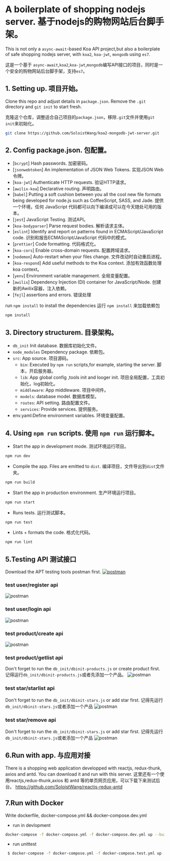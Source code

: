 # A boilerplate of shopping nodejs server. 基于nodejs的购物网站后台脚手架。

This is not only a `async-await`-based Koa API project,but also a boilerplate of safe shopping nodejs server, with `koa2`, `koa-jwt`, `mongodb` using `es7`. 

这是一个基于 `async-await`,`koa2`,`koa-jwt`,`mongodb`编写API接口的项目，同时是一个安全的购物网站后台脚手架，支持`es7`。

## 1. Setting up. 项目开始。

Clone this repo and adjust details in `package.json`. Remove the `.git` directory and `git init` to start fresh.

克隆这个仓库，调整适合自己项目的`package.json`，移除`.git`文件并使用`git init`来初始化。

```bash
git clone https://github.com/SoloistWang/koa2-mongodb-jwt-server.git
```
## 2. Config package.json. 包配置。
- [`bcrypt`] Hash passwords. 加密密码。
- [`jsonwebtoken`] An implementation of JSON Web Tokens. 实现JSON Web令牌。
- [`koa-jwt`] Authenticate HTTP requests. 验证HTTP请求。
- [`awilix-koa`]  Declarative routing. 声明路由。
- [`babel`] Putting a soft cushion between you all the cool new file formats being developed for node.js such as CoffeeScript, SASS, and Jade. 提供一个环境，任何 JavaScript 代码都可以向下编译成可以在今天随处可用的版本。
- [`jest`] JavaScript Testing. 测试API。
- [`koa-bodyparser`] Parse request bodies. 解析请求主体。
- [`eslint`] Identify and report on patterns found in ECMAScript/JavaScript code. 识别和报告ECMAScript/JavaScript 代码中的模式。
- [`prettier`] Code formatting. 代码格式化。
- [`koa-cors`] Enable cross-domain requests. 配置跨域请求。
- [`nodemon`] Auto-restart when your files change. 文件改动时自动重启进程。
- [`koa-respond`] Add useful methods to the Koa context. 添加有效函数处理koa context。
- [`yenv`] Environment variable management. 全局变量配置。
- [`awilix`] Dependency Injection (DI) container for JavaScript/Node. 创建新的Awilix容器，注入依赖。
- [`fejl`] assertions and errors. 错误处理

run `npm install` to install the dependencies
运行 `npm install` 来加载依赖包

```bash
npm install
```
## 3. Directory structurem. 目录架构。

- `db_init` Init database. 数据库初始化文件。
- `node_modules` Dependency package. 依赖包。
- `src`: App source. 项目源码。
  - `bin`: Executed by `npm run` scripts,for example, starting the server. 脚本，开启服务器。
  - `lib`: App global config ,tools init and looger init. 项目全局配置，工具初始化，log初始化。
  - `middleware`: App middleware. 项目中间件。
  - `models`: database model. 数据库模型。
  - `routes`: API setting. 路由配置文件。
  - `services`: Provide services. 提供服务。
- env.yaml:Define environment variables. 环境变量配置。
  
## 4. Using `npm run` scripts. 使用 `npm run` 运行脚本。

- Start the app in development mode. 测试环境运行项目。
```bash
npm run dev 
```

- Compile the app. Files are emitted to `dist`. 编译项目，文件导出到`dist`文件夹。
```bash
npm run build 
```

- Start the app in production environment. 生产环境运行项目。
```bash
npm run start 
```

- Runs tests. 运行测试脚本。
```bash
npm run test 
```

- Lints + formats the code. 格式化代码。
```bash
npm run lint
```
## 5.Testing API 测试接口
Download the APT testing tools postman first.
<a href="https://www.getpostman.com/products" rel="Postman">![postman](images/postman.png)</a>

### test user/register api
![postman](images/register.png)

### test user/login api
![postman](images/login.png)

### test product/create api
![postman](images/product-create.png)

### test product/getlist api
  Don't forget to run the `db_init/dbinit-products.js` or create product first.
  记得运行`db_init/dbinit-products.js`或者先添加一个产品。
![postman](images/product-getlist.png)

### test star/starlist api
  Don't forget to run the `db_init/dbinit-stars.js` or add star first.
  记得先运行`db_init/dbinit-stars.js`或者添加一个产品
![postman](images/star-starlist.png)

### test star/remove api
  Don't forget to run the `db_init/dbinit-stars.js` or add star first.
  记得先运行`db_init/dbinit-stars.js`或者添加一个产品
![postman](images/star-remove.png)

## 6.Run with app. 与应用对接
There is a shopping web application developped with reactjs, redux-thunk, axios and antd. You can download it and run with this server.
这里还有一个使用reactjs,redux-thunk,axios 和 antd 等的单页网页应用，可以下载下来测试后台。
https://github.com/SoloistWang/reactjs-redux-antd

## 7.Run with Docker
Write dockerfile, docker-compose.yml && docker-compose.dev.yml

- run in devlopment
 ```bash
 docker-compose -f docker-compose.yml -f docker-compose.dev.yml up --build
 ```

- run unittest
```bash
 $ docker-compose -f docker-compose.yml -f docker-compose.test.yml up
 ```